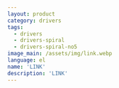 ```yaml
---
layout: product
category: drivers
tags:
  - drivers
  - drivers-spiral
  - drivers-spiral-no5
image_main: /assets/img/link.webp
language: el
name: 'LINK'
description: 'LINK'
---
```

